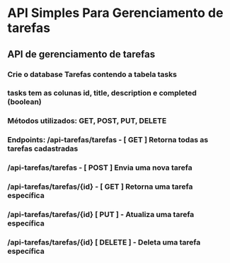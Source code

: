 # API Simples Para Gerenciamento de tarefas #
## API de gerenciamento de tarefas ##
### Crie o database Tarefas contendo a tabela tasks ###
### tasks tem as colunas id, title, description e completed (boolean) ###
### Métodos utilizados: GET, POST, PUT, DELETE ###
### Endpoints: /api-tarefas/tarefas - [ GET ] Retorna todas as tarefas cadastradas  ###
###            /api-tarefas/tarefas - [ POST ] Envia uma nova tarefa  ###
###            /api-tarefas/tarefas/{id} - [ GET ] Retorna uma tarefa específica ###
###            /api-tarefas/tarefas/{id} [ PUT ] - Atualiza uma tarefa específica ###
###            /api-tarefas/tarefas/{id} [ DELETE ] - Deleta uma tarefa específica ###